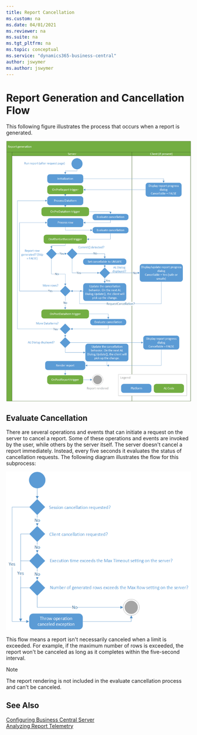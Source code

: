 ```yaml
---
title: Report Cancellation
ms.custom: na
ms.date: 04/01/2021
ms.reviewer: na
ms.suite: na
ms.tgt_pltfrm: na
ms.topic: conceptual
ms.service: "dynamics365-business-central"
author: jswymer
ms.author: jswymer
---
```

# Report Generation and Cancellation Flow

This following figure illustrates the process that occurs when a report is generated.

![Report generation](../developer/media/report-generation.png "Report generation")  

## Evaluate Cancellation

There are several operations and events that can initiate a request on the server to cancel a report. Some of these operations and events are invoked by the user, while others by the server itself. The server doesn't cancel a report immediately. Instead, every five seconds it evaluates the status of cancellation requests. The following diagram illustrates the flow for this subprocess:

![Report cancellation](../developer/media/report_cancellation.png "Report cancellation")  

This flow means a report isn't necessarily canceled when a limit is exceeded. For example, if the maximum number of rows is exceeded, the report won't be canceled as long as it completes within the five-second interval.

> [!NOTE]
> The report rendering is not included in the evaluate cancellation process and can't be canceled.

## See Also

[Configuring Business Central Server](configure-server-instance.md)  
[Analyzing Report Telemetry](telemetry-reports-trace.md)  